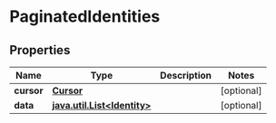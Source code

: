 # PaginatedIdentities

## Properties
Name | Type | Description | Notes
------------ | ------------- | ------------- | -------------
**cursor** | [**Cursor**](Cursor.md) |  |  [optional]
**data** | [**java.util.List&lt;Identity&gt;**](Identity.md) |  |  [optional]
